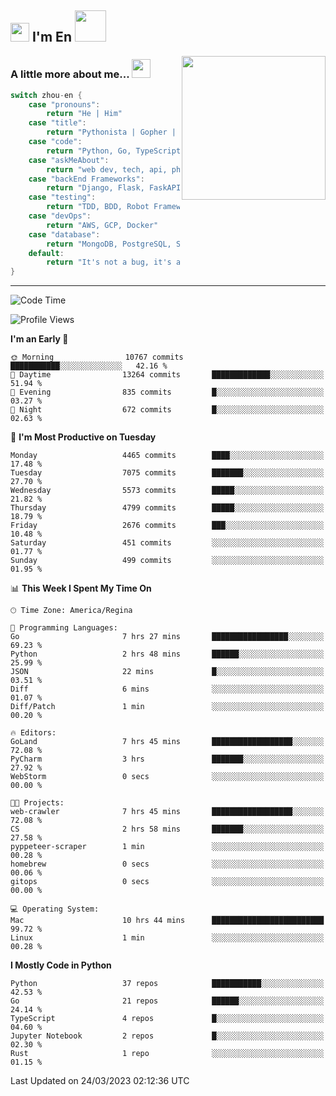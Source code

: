 <h2><img src="https://emojis.slackmojis.com/emojis/images/1531849430/4246/blob-sunglasses.gif?1531849430" width="30"/> I'm En <img src="https://media.giphy.com/media/12oufCB0MyZ1Go/giphy.gif" width="50"></h2>
<img align='right' src="https://media.giphy.com/media/M9gbBd9nbDrOTu1Mqx/giphy.gif" width="230">


### A little more about me... <img src="https://media.giphy.com/media/WUlplcMpOCEmTGBtBW/giphy.gif" width="30">  
<!--
```javascript
const zhou-en = {
    pronouns: "He" | "Him",
    title: "Pythonista" | "Gopher" | "Rustacean",
    code: ["Python", "Go", "Rust", "TypeScript"],
    askMeAbout: ["web dev", "tech", "app dev", "photography"],
    technologies: {
        backEnd: {
            python: ["Django", "Flask", "FaskAPI"],
            go: []
        },
        scraping: ["selenium", "scrapy", "spider"],
        testing: ["Robot Framework"],
        devOps: ["AWS", "Docker", "GCP", "Nginx"],
        databases: ["mongo", "postgresql", "sqlite"],
        misc: ["Firebase", "Heroku"]
    },
    architecture: ["Event Driven Architecture", "Microservices"],
    currentFocus: ["Temporal", "Rust"],
    funFact: "It's not a bug, it's a feature!"
};
```
  -->

```go
switch zhou-en {
    case "pronouns":
        return "He | Him"
    case "title":
        return "Pythonista | Gopher | Rustacean"
    case "code":
        return "Python, Go, TypeScript, Rust"
    case "askMeAbout":
        return "web dev, tech, api, photography, basketball"
    case "backEnd Frameworks":
        return "Django, Flask, FaskAPI, Temporal"
    case "testing":
        return "TDD, BDD, Robot Framework, pytest"
    case "devOps":
        return "AWS, GCP, Docker"
    case "database":
        return "MongoDB, PostgreSQL, Sqlit"
    default:
        return "It's not a bug, it's a feature!"
}
```




---
<!--START_SECTION:waka-->
![Code Time](http://img.shields.io/badge/Code%20Time-549%20hrs%2014%20mins-blue)

![Profile Views](http://img.shields.io/badge/Profile%20Views-0-blue)

**I'm an Early 🐤** 

```text
🌞 Morning                10767 commits       ███████████░░░░░░░░░░░░░░   42.16 % 
🌆 Daytime                13264 commits       █████████████░░░░░░░░░░░░   51.94 % 
🌃 Evening                835 commits         █░░░░░░░░░░░░░░░░░░░░░░░░   03.27 % 
🌙 Night                  672 commits         █░░░░░░░░░░░░░░░░░░░░░░░░   02.63 % 
```
📅 **I'm Most Productive on Tuesday** 

```text
Monday                   4465 commits        ████░░░░░░░░░░░░░░░░░░░░░   17.48 % 
Tuesday                  7075 commits        ███████░░░░░░░░░░░░░░░░░░   27.70 % 
Wednesday                5573 commits        █████░░░░░░░░░░░░░░░░░░░░   21.82 % 
Thursday                 4799 commits        █████░░░░░░░░░░░░░░░░░░░░   18.79 % 
Friday                   2676 commits        ███░░░░░░░░░░░░░░░░░░░░░░   10.48 % 
Saturday                 451 commits         ░░░░░░░░░░░░░░░░░░░░░░░░░   01.77 % 
Sunday                   499 commits         ░░░░░░░░░░░░░░░░░░░░░░░░░   01.95 % 
```


📊 **This Week I Spent My Time On** 

```text
🕑︎ Time Zone: America/Regina

💬 Programming Languages: 
Go                       7 hrs 27 mins       █████████████████░░░░░░░░   69.23 % 
Python                   2 hrs 48 mins       ██████░░░░░░░░░░░░░░░░░░░   25.99 % 
JSON                     22 mins             █░░░░░░░░░░░░░░░░░░░░░░░░   03.51 % 
Diff                     6 mins              ░░░░░░░░░░░░░░░░░░░░░░░░░   01.07 % 
Diff/Patch               1 min               ░░░░░░░░░░░░░░░░░░░░░░░░░   00.20 % 

🔥 Editors: 
GoLand                   7 hrs 45 mins       ██████████████████░░░░░░░   72.08 % 
PyCharm                  3 hrs               ███████░░░░░░░░░░░░░░░░░░   27.92 % 
WebStorm                 0 secs              ░░░░░░░░░░░░░░░░░░░░░░░░░   00.00 % 

🐱‍💻 Projects: 
web-crawler              7 hrs 45 mins       ██████████████████░░░░░░░   72.08 % 
CS                       2 hrs 58 mins       ███████░░░░░░░░░░░░░░░░░░   27.58 % 
pyppeteer-scraper        1 min               ░░░░░░░░░░░░░░░░░░░░░░░░░   00.28 % 
homebrew                 0 secs              ░░░░░░░░░░░░░░░░░░░░░░░░░   00.06 % 
gitops                   0 secs              ░░░░░░░░░░░░░░░░░░░░░░░░░   00.00 % 

💻 Operating System: 
Mac                      10 hrs 44 mins      █████████████████████████   99.72 % 
Linux                    1 min               ░░░░░░░░░░░░░░░░░░░░░░░░░   00.28 % 
```

**I Mostly Code in Python** 

```text
Python                   37 repos            ███████████░░░░░░░░░░░░░░   42.53 % 
Go                       21 repos            ██████░░░░░░░░░░░░░░░░░░░   24.14 % 
TypeScript               4 repos             █░░░░░░░░░░░░░░░░░░░░░░░░   04.60 % 
Jupyter Notebook         2 repos             █░░░░░░░░░░░░░░░░░░░░░░░░   02.30 % 
Rust                     1 repo              ░░░░░░░░░░░░░░░░░░░░░░░░░   01.15 % 
```




 Last Updated on 24/03/2023 02:12:36 UTC
<!--END_SECTION:waka-->
